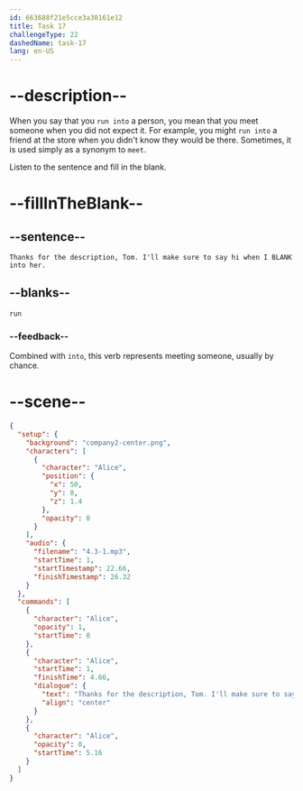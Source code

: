```yaml
---
id: 663688f21e5cce3a30161e12
title: Task 17
challengeType: 22
dashedName: task-17
lang: en-US
---
```


<!-- (Audio) Alice: Thanks for the description, Tom. I'll make sure to say hi when I run into her. -->

# --description--

When you say that you `run into` a person, you mean that you meet someone when you did not expect it. For example, you might `run into` a friend at the store when you didn't know they would be there. Sometimes, it is used simply as a synonym to `meet`.

Listen to the sentence and fill in the blank.

# --fillInTheBlank--

## --sentence--

`Thanks for the description, Tom. I'll make sure to say hi when I BLANK into her.`

## --blanks--

`run`

### --feedback--

Combined with `into`, this verb represents meeting someone, usually by chance.

# --scene--

```json
{
  "setup": {
    "background": "company2-center.png",
    "characters": [
      {
        "character": "Alice",
        "position": {
          "x": 50,
          "y": 0,
          "z": 1.4
        },
        "opacity": 0
      }
    ],
    "audio": {
      "filename": "4.3-1.mp3",
      "startTime": 1,
      "startTimestamp": 22.66,
      "finishTimestamp": 26.32
    }
  },
  "commands": [
    {
      "character": "Alice",
      "opacity": 1,
      "startTime": 0
    },
    {
      "character": "Alice",
      "startTime": 1,
      "finishTime": 4.66,
      "dialogue": {
        "text": "Thanks for the description, Tom. I'll make sure to say hi when I run into her.",
        "align": "center"
      }
    },
    {
      "character": "Alice",
      "opacity": 0,
      "startTime": 5.16
    }
  ]
}
```
